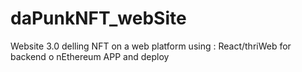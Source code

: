 # daPunkNFT_webSite
Website 3.0  delling NFT on a web platform using : React/thriWeb for backend o nEthereum APP and deploy
